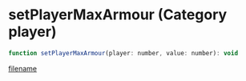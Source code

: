 # setPlayerMaxArmour (Category player)

```js
function setPlayerMaxArmour(player: number, value: number): void
```

[filename](setPlayerMaxArmour_m.md ':include')
